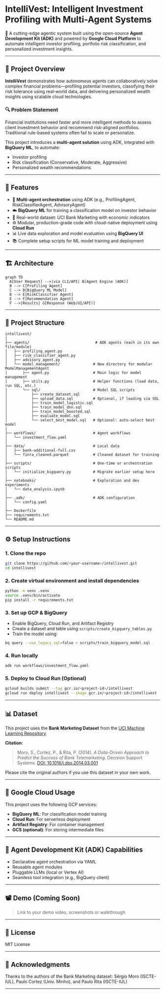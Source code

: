 # IntelliVest: Intelligent Investment Profiling with Multi-Agent Systems

🚀 A cutting-edge agentic system built using the open-source **Agent Development Kit (ADK)** and powered by **Google Cloud Platform** to automate intelligent investor profiling, portfolio risk classification, and personalized investment insights.

---

## 🧠 Project Overview

**IntelliVest** demonstrates how autonomous agents can collaboratively solve complex financial problems—profiling potential investors, classifying their risk tolerance using real-world data, and delivering personalized wealth insights using scalable cloud technologies.

### 🔍 Problem Statement

Financial institutions need faster and more intelligent methods to assess client investment behavior and recommend risk-aligned portfolios. Traditional rule-based systems often fail to scale or personalize.

This project introduces a **multi-agent solution** using ADK, integrated with **BigQuery ML**, to automate:

- Investor profiling
- Risk classification (Conservative, Moderate, Aggressive)
- Personalized wealth recommendations

---

## 🎯 Features

- 🔁 **Multi-agent orchestration** using ADK (e.g., ProfilingAgent, RiskClassifierAgent, AdvisoryAgent)
- ☁️ **BigQuery ML** for training a classification model on investor behavior
- 🧪 Real-world dataset: UCI Bank Marketing with economic indicators
- ⚙️ Modular, production-grade code with cloud-native deployment using **Cloud Run**
- 📊 Live data exploration and model evaluation using **BigQuery UI**
- 📚 Complete setup scripts for ML model training and deployment

---

## 🏗️ Architecture

```mermaid
graph TD
  A[User Request] -->|via CLI/API| B[Agent Engine (ADK)]
  B --> C[Profiling Agent]
  C --> D[BigQuery ML Model]
  D --> E[RiskClassifier Agent]
  E --> F[Recommendation Agent]
  F -->|Results| G[Response (Web/UI/API)]
```

---

## 📁 Project Structure

```
intellivest/
│
├── agents/                              # ADK agents (each in its own file/module)
│   ├── profiling_agent.py
│   ├── risk_classifier_agent.py
│   ├── advisory_agent.py
│   └── model_management/               # New directory for modular ModelManagementAgent
│       ├── agent.py                    # Main logic for model management
│       ├── utils.py                    # Helper functions (load data, run SQL, etc.)
│       └── sql/                        # Model SQL scripts
│           ├── create_dataset.sql
│           ├── upload_data.sql         # Optional, if loading via SQL
│           ├── train_model_logistic.sql
│           ├── train_model_dnn.sql
│           ├── train_model_boosted.sql
│           ├── evaluate_model.sql
│           └── select_best_model.sql   # Optional: auto-select best model
│
├── workflows/                          # Agent workflows
│   └── investment_flow.yaml
│
├── data/                               # Local data
│   ├── bank-additional-full.csv
│   └── finra_cleaned.parquet           # Cleaned dataset for training
│
├── scripts/                            # One-time or orchestration scripts
│   └── initialize_bigquery.py          # Migrate earlier setup here
│
├── notebooks/                          # Exploration and dev experiments
│   └── data_analysis.ipynb
│
├── .adk/                               # ADK configuration
│   └── config.yaml
│
├── Dockerfile
├── requirements.txt
└── README.md

```

---

## ⚙️ Setup Instructions

### 1. Clone the repo

```bash
git clone https://github.com/<your-username>/intellivest.git
cd intellivest
```

### 2. Create virtual environment and install dependencies

```bash
python -m venv .venv
source .venv/bin/activate
pip install -r requirements.txt
```

### 3. Set up GCP & BigQuery

- Enable BigQuery, Cloud Run, and Artifact Registry
- Create a dataset and table using `scripts/create_bigquery_tables.py`
- Train the model using:

```bash
bq query --use_legacy_sql=false < scripts/train_bigquery_model.sql
```

### 4. Run locally

```bash
adk run workflows/investment_flow.yaml
```

### 5. Deploy to Cloud Run (Optional)

```bash
gcloud builds submit --tag gcr.io/<project-id>/intellivest
gcloud run deploy intellivest --image gcr.io/<project-id>/intellivest --platform managed
```

---

## 📊 Dataset

This project uses the **Bank Marketing Dataset** from the [UCI Machine Learning Repository](https://archive.ics.uci.edu/ml/datasets/Bank+Marketing).

**Citation**:

> Moro, S., Cortez, P., & Rita, P. (2014). _A Data-Driven Approach to Predict the Success of Bank Telemarketing_. Decision Support Systems.
> [DOI: 10.1016/j.dss.2014.03.001](http://dx.doi.org/10.1016/j.dss.2014.03.001)

Please cite the original authors if you use this dataset in your own work.

---

## 🚀 Google Cloud Usage

This project uses the following GCP services:

- **BigQuery ML**: For classification model training
- **Cloud Run**: For serverless deployment
- **Artifact Registry**: For container management
- **GCS (optional)**: For storing intermediate files

---

## 🧠 Agent Development Kit (ADK) Capabilities

- Declarative agent orchestration via YAML
- Reusable agent modules
- Pluggable LLMs (local or Vertex AI)
- Seamless tool integration (e.g., BigQuery client)

---

## 📽️ Demo (Coming Soon)

> Link to your demo video, screenshots or walkthrough

---

## 📘 License

MIT License

---

## 🙏 Acknowledgments

Thanks to the authors of the Bank Marketing dataset:
Sérgio Moro (ISCTE-IUL), Paulo Cortez (Univ. Minho), and Paulo Rita (ISCTE-IUL)

---
